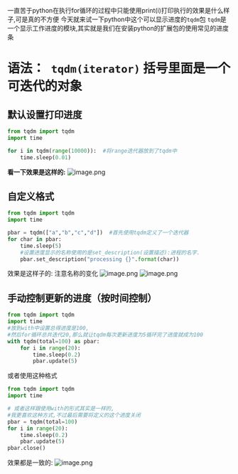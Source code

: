 一直苦于python在执行for循环的过程中只能使用print(i)打印执行的效果是什么样子,可是真的不方便
今天就来试一下python中这个可以显示进度的`tqdm`包
`tqdm`是一个显示工作进度的模块,其实就是我们在安装python的扩展包的使用常见的进度条
# 语法：` tqdm(iterator)` 括号里面是一个可迭代的对象

## 默认设置打印进度
```python
from tqdm import tqdm
import time

for i in tqdm(range(10000)):  #将range迭代器放到了tqdm中
    time.sleep(0.01)
```
**看一下效果是这样的:**
![image.png](https://upload-images.jianshu.io/upload_images/14555448-9b38f9af4fc20f09.png?imageMogr2/auto-orient/strip%7CimageView2/2/w/1240)

## 自定义格式
```python
from tqdm import tqdm
import time

pbar = tqdm(["a","b","c","d"])  #首先使用tqdm定义了一个迭代器
for char in pbar:
    time.sleep(5)
    #设置进度显示的名称使用的是set_description(设置描述):进程的名字.
    pbar.set_description("processing {}".format(char))  

```
效果是这样子的: 注意名称的变化
![image.png](https://upload-images.jianshu.io/upload_images/14555448-1f3d2eac3e69acd3.png?imageMogr2/auto-orient/strip%7CimageView2/2/w/1240)
![image.png](https://upload-images.jianshu.io/upload_images/14555448-824904387391cc80.png?imageMogr2/auto-orient/strip%7CimageView2/2/w/1240)

## 手动控制更新的进度（按时间控制）
```python
from tqdm import tqdm
import time
#放到with中设置总得进度是100,
#然后for循环总共迭代20,那么就让tqdm每次更新进度为5循环完了进度就成为100
with tqdm(total=100) as pbar:  
    for i in range(20):
        time.sleep(0.2)
        pbar.update(5)
```
或者使用这种格式
```python
from tqdm import tqdm
import time

# 或者这样跟使用with的形式其实是一样的,
#我更喜欢这种方式,不过最后需要将定义的这个进度关闭
pbar = tqdm(total=100)
for i in range(20):
    time.sleep(0.2)
    pbar.update(5)
pbar.close()

```
效果都是一致的:
![image.png](https://upload-images.jianshu.io/upload_images/14555448-33ea0ea4c0f2cee7.png?imageMogr2/auto-orient/strip%7CimageView2/2/w/1240)
